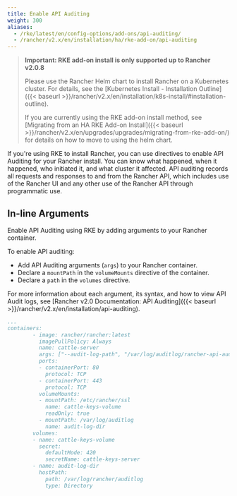 ```yaml
---
title: Enable API Auditing
weight: 300
aliases:
  - /rke/latest/en/config-options/add-ons/api-auditing/
  - /rancher/v2.x/en/installation/ha/rke-add-on/api-auditing
---
```


>**Important: RKE add-on install is only supported up to Rancher v2.0.8**
>
>Please use the Rancher Helm chart to install Rancher on a Kubernetes cluster. For details, see the [Kubernetes Install - Installation Outline]({{< baseurl >}}/rancher/v2.x/en/installation/k8s-install/#installation-outline).
>
>If you are currently using the RKE add-on install method, see [Migrating from an HA RKE Add-on Install]({{< baseurl >}}/rancher/v2.x/en/upgrades/upgrades/migrating-from-rke-add-on/) for details on how to move to using the helm chart.

If you're using RKE to install Rancher, you can use directives to enable API Auditing for your Rancher install. You can know what happened, when it happened, who initiated it, and what cluster it affected. API auditing records all requests and responses to and from the Rancher API, which includes use of the Rancher UI and any other use of the Rancher API through programmatic use.

## In-line Arguments

Enable API Auditing using RKE by adding arguments to your Rancher container.

To enable API auditing:

- Add API Auditing arguments (`args`) to your Rancher container.
- Declare a `mountPath` in the `volumeMounts` directive of the container.
- Declare a `path` in the `volumes` directive.

For more information about each argument, its syntax, and how to view API Audit logs, see [Rancher v2.0 Documentation: API Auditing]({{< baseurl >}}/rancher/v2.x/en/installation/api-auditing).

```yaml
...
containers:
        - image: rancher/rancher:latest
          imagePullPolicy: Always
          name: cattle-server
          args: ["--audit-log-path", "/var/log/auditlog/rancher-api-audit.log", "--audit-log-maxbackup", "5", "--audit-log-maxsize", "50", "--audit-level", "2"]
          ports:
          - containerPort: 80
            protocol: TCP
          - containerPort: 443
            protocol: TCP
          volumeMounts:
          - mountPath: /etc/rancher/ssl
            name: cattle-keys-volume
            readOnly: true
          - mountPath: /var/log/auditlog
            name: audit-log-dir
        volumes:
        - name: cattle-keys-volume
          secret:
            defaultMode: 420
            secretName: cattle-keys-server
        - name: audit-log-dir
          hostPath:
            path: /var/log/rancher/auditlog
            type: Directory
```
